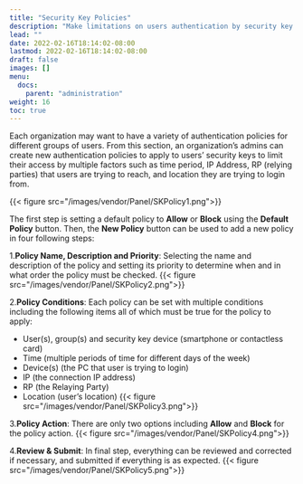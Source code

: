```yaml
---
title: "Security Key Policies"
description: "Make limitations on users authentication by security key policies"
lead: ""
date: 2022-02-16T18:14:02-08:00
lastmod: 2022-02-16T18:14:02-08:00
draft: false
images: []
menu:
  docs:
    parent: "administration"
weight: 16
toc: true
---
```


Each organization may want to have a variety of authentication policies for different groups of users. From this section, an organization’s admins can create new authentication policies to apply to users’ security keys to limit their access by multiple factors such as time period, IP Address, RP (relying parties) that users are trying to reach, and location they are trying to login from.

{{< figure src="/images/vendor/Panel/SKPolicy1.png">}}

The first step is setting a default policy to **Allow** or **Block** using the **Default Policy** button. Then, the **New Policy** button can be used to add a new policy in four following steps:

1.**Policy Name, Description and Priority**: Selecting the name and description of the policy and setting its priority to determine when and in what order the policy must be checked.
{{< figure src="/images/vendor/Panel/SKPolicy2.png">}}

2.**Policy Conditions**: Each policy can be set with multiple conditions including the following items all of which must be true for the policy to apply:

- User(s), group(s) and security key device (smartphone or contactless card)
- Time (multiple periods of time for different days of the week)
- Device(s) (the PC that user is trying to login)
- IP (the connection IP address)
- RP (the Relaying Party)
- Location (user’s location)
{{< figure src="/images/vendor/Panel/SKPolicy3.png">}}

3.**Policy Action**: There are only two options including **Allow** and **Block** for the policy action.
{{< figure src="/images/vendor/Panel/SKPolicy4.png">}}

4.**Review & Submit**: In final step, everything can be reviewed and corrected if necessary, and submitted if everything is as expected.
{{< figure src="/images/vendor/Panel/SKPolicy5.png">}}
